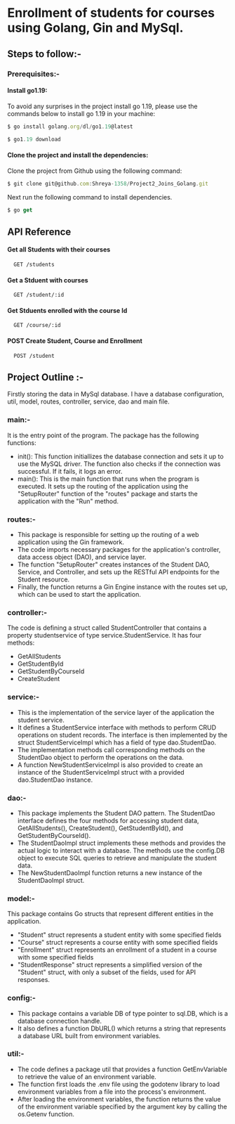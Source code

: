 # Enrollment of students for courses using Golang, Gin and MySql.

## Steps to follow:-

### Prerequisites:-

#### Install go1.19:
To avoid any surprises in the project install go 1.19, please use the commands below to install go 1.19 in your machine:

```javascript
$ go install golang.org/dl/go1.19@latest

$ go1.19 download
```

#### Clone the project and install the dependencies:
Clone the project from Github using the following command:

```javascript
$ git clone git@github.com:Shreya-1358/Project2_Joins_Golang.git
```

Next run the following command to install dependencies.

```javascript
$ go get
```

## API Reference

#### Get all Students with their courses

```http
  GET /students
```

#### Get a Stduent with courses

```http
  GET /student/:id
```

#### Get Stduents enrolled with the course Id

```http
  GET /course/:id
```

#### POST Create Student, Course and Enrollment

```http
  POST /student
```

## Project Outline :-
Firstly storing the data in MySql database. I have a database configuration, util, model, routes, controller, service, dao and main file.

### main:- 
It is the entry point of the program. The package has the following functions:
* init(): This function initiallizes the database connection and sets it up to use the MySQL driver. The function also checks if the connection was successful. If it fails, it logs an error.
* main(): This is the main function that runs when the program is executed. It sets up the routing of the application using the "SetupRouter" function of the "routes" package and starts the application with the "Run" method.

### routes:- 
* This package is responsible for setting up the routing of a web application using the Gin framework.
* The code imports necessary packages for the application's controller, data access object (DAO), and service layer.
* The function "SetupRouter" creates instances of the Student DAO, Service, and Controller, and sets up the RESTful API endpoints for the Student resource.
* Finally, the function returns a Gin Engine instance with the routes set up, which can be used to start the application.

### controller:- 
The code is defining a struct called StudentController that contains a property studentservice of type service.StudentService. It has four methods:
* GetAllStudents
* GetStudentById
* GetStudentByCourseId
* CreateStudent

### service:- 
* This is the implementation of the service layer of the application the student service. 
* It defines a StudentService interface with methods to perform CRUD operations on student records. The interface is then implemented by the struct StudentServiceImpl which has a field of type dao.StudentDao. 
* The implementation methods call corresponding methods on the StudentDao object to perform the operations on the data. 
* A function NewStudentServiceImpl is also provided to create an instance of the StudentServiceImpl struct with a provided dao.StudentDao instance.

### dao:- 
* This package implements the Student DAO pattern. The StudentDao interface defines the four methods for accessing student data, GetAllStudents(), CreateStudent(), GetStudentById(), and GetStudentByCourseId(). 
* The StudentDaoImpl struct implements these methods and provides the actual logic to interact with a database. The methods use the config.DB object to execute SQL queries to retrieve and manipulate the student data.
* The NewStudentDaoImpl function returns a new instance of the StudentDaoImpl struct.

### model:- 
This package contains Go structs that represent different entities in the application.
* "Student" struct represents a student entity with some specified fields
* "Course" struct represents a course entity with some specified fields
* "Enrollment" struct represents an enrollment of a student in a course with some specified fields
* "StudentResponse" struct represents a simplified version of the "Student" struct, with only a subset of the fields, used for API responses.

### config:- 
* This package contains a variable DB of type pointer to sql.DB, which is a database connection handle. 
* It also defines a function DbURL() which returns a string that represents a database URL built from environment variables.

### util:- 
* The code defines a package util that provides a function GetEnvVariable to retrieve the value of an environment variable.
* The function first loads the .env file using the godotenv library to load environment variables from a file into the process's environment.
* After loading the environment variables, the function returns the value of the environment variable specified by the argument key by calling the os.Getenv function.
